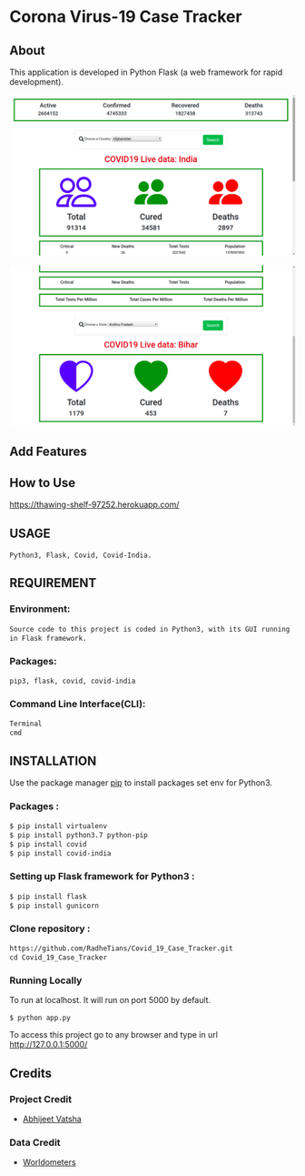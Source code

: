 # Corona Virus-19 Case Tracker

## About

This application is developed in Python Flask (a web framework for rapid development).

<p align="center">
  <img src="Snapshot/111.png">
</p>

<p align="center">
  <img src="Snapshot/112.png">
</p>

## Add Features



## How to Use
https://thawing-shelf-97252.herokuapp.com/

## USAGE
   
    Python3, Flask, Covid, Covid-India.
   
## REQUIREMENT
 
### Environment:
  
    Source code to this project is coded in Python3, with its GUI running in Flask framework.
 
 
### Packages:

    pip3, flask, covid, covid-india


### Command Line Interface(CLI):
  
    Terminal
    cmd
 
 
## INSTALLATION 
 
   Use the package manager [pip](https://pip.pypa.io/en/stable/) to install packages set env for Python3.
 
### Packages :  

    $ pip install virtualenv 
    $ pip install python3.7 python-pip
    $ pip install covid
    $ pip install covid-india


### Setting up Flask framework for Python3 :

   	$ pip install flask
    $ pip install gunicorn
    
### Clone repository :

    https://github.com/RadheTians/Covid_19_Case_Tracker.git
    cd Covid_19_Case_Tracker
    
### Running Locally
To run at localhost. It will run on port 5000 by default.

    $ python app.py
    
To access this project go to any browser and type in url http://127.0.0.1:5000/

## Credits

### Project Credit
  * [Abhijeet Vatsha ](https://www.linkedin.com/in/abhijeet-vatsha-7b509715b/)

### Data Credit
  * [Worldometers](https://www.worldometers.info/coronavirus/)
